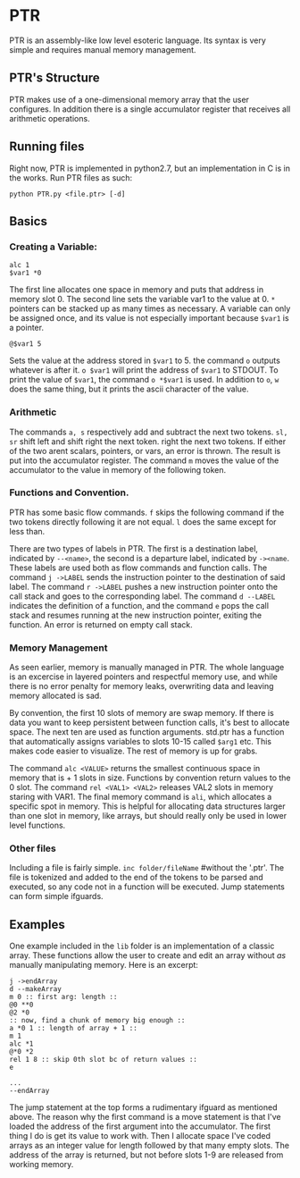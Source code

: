 # PTR

PTR is an assembly-like low level esoteric language. Its 
syntax is very simple and requires manual memory management.

## PTR's Structure

PTR makes use of a one-dimensional memory array that the user
configures. In addition there is a single accumulator register
that receives all arithmetic operations.

## Running files

Right now, PTR is implemented in python2.7, but an implementation in
C is in the works. Run PTR files as such:
```
python PTR.py <file.ptr> [-d]
```

## Basics

### Creating a Variable:
```
alc 1
$var1 *0
```

The first line allocates one space in memory and puts that address in memory
slot 0. The second line sets the variable var1 to the value at 0.
```*``` pointers can be stacked up as many times as necessary. A variable
can only be assigned once, and its value is not especially important because
```$var1``` is a pointer. 
```
@$var1 5
```
Sets the value at the address stored in ```$var1``` to 5. 
the command ```o``` outputs whatever is after it. ```o $var1``` will print the
address of ```$var1``` to STDOUT. To print the value of ```$var1```, the command 
```o *$var1``` is used. In addition to ```o```, ```w``` does the same thing, but
it prints the ascii character of the value.

### Arithmetic
The commands ```a, s``` respectively add and subtract the next
two tokens. ```sl, sr``` shift left and shift right the next token.
right the next two tokens. If either of the two arent scalars, pointers, or vars, 
an error is thrown. The result is put into the accumulator register. The command ```m```
moves the value of the accumulator to the value in memory of the following token.

### Functions and Convention.
PTR has some basic flow commands. ```f``` skips the following command if the two
tokens directly following it are not equal. ```l``` does the same except for less 
than.

There are two types of labels in PTR. The first is a destination label, indicated
by ```--<name>```, the second is a departure label, indicated by ```-><name```.
These labels are used both as flow commands and function calls. The command ```j ->LABEL```
sends the instruction pointer to the destination of said label. The command ```r ->LABEL```
pushes a new instruction pointer onto the call stack and goes to the corresponding label.
The command ```d --LABEL``` indicates the definition of a function, and the command
```e``` pops the call stack and resumes running at the new instruction pointer, exiting
the function. An error is returned on empty call stack.

### Memory Management
As seen earlier, memory is manually managed in PTR. The whole language is an excercise
in layered pointers and respectful memory use, and while there is no error penalty for memory
leaks, overwriting data and leaving memory allocated is sad.

By convention, the first 10 slots of memory are swap memory. If there is data you want to keep
persistent between function calls, it's best to allocate space. The next
ten are used as function arguments. std.ptr has a function that automatically assigns variables
to slots 10-15 called ```$arg1``` etc. This makes code easier to visualize. The rest of memory
is up for grabs.

The command ```alc <VALUE>``` returns the smallest continuous space in memory that is <VALUE> + 1 slots
in size. Functions by convention return values to the 0 slot. The command ```rel <VAL1> <VAL2>```
releases VAL2 slots in memory staring with VAR1. The final memory command is ```ali```, which 
allocates a specific spot in memory. This is helpful for allocating data structures larger than
one slot in memory, like arrays, but should really only be used in lower level functions.

### Other files
Including a file is fairly simple. ```inc folder/fileName``` #without the '.ptr'. The file is tokenized
and added to the end of the tokens to be parsed and executed, so any code not in a function will be 
executed. Jump statements can form simple ifguards.

## Examples
One example included in the ```lib``` folder is an implementation of a classic array. These
functions allow the user to create and edit an array without *as* manually manipulating memory.
Here is an excerpt:
```
j ->endArray
d --makeArray
m 0 :: first arg: length ::
@0 **0 
@2 *0
:: now, find a chunk of memory big enough ::
a *0 1 :: length of array + 1 ::
m 1
alc *1
@*0 *2
rel 1 8 :: skip 0th slot bc of return values ::
e

...
--endArray
```
The jump statement at the top forms a rudimentary ifguard as mentioned above. The reason why
the first command is a move statement is that I've loaded the address of the first argument
into the accumulator. The first thing I do is get its value to work with. Then I allocate space
I've coded arrays as an integer value for length followed by that many empty slots. The address
of the array is returned, but not before slots 1-9 are released from working memory.
